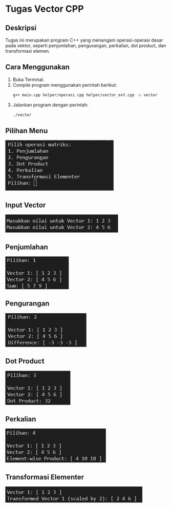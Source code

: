 # Tugas Vector CPP

## Deskripsi
Tugas ini merupakan program C++ yang menangani operasi-operasi dasar pada vektor, seperti penjumlahan, pengurangan, perkalian, dot product, dan transformasi elemen.

## Cara Menggunakan
1. Buka Terminal.
2. Compile program menggunakan perintah berikut:
    ```bash
    g++ main.cpp helper/operasi.cpp helper/vector_ext.cpp -o vector
    ```
3. Jalankan program dengan perintah:
    ```bash
    ./vector
    ```

## Pilihan Menu
![Menu](https://github.com/izuen/Alin-Tugas-Vector-CPP/blob/main/images/1.png?raw=true)

## Input Vector
![Input Vector](https://github.com/izuen/Alin-Tugas-Vector-CPP/blob/main/images/input.png?raw=true)

## Penjumlahan
![Penjumlahan](https://github.com/izuen/Alin-Tugas-Vector-CPP/blob/main/images/2.png?raw=true)

## Pengurangan
![Pengurangan](https://github.com/izuen/Alin-Tugas-Vector-CPP/blob/main/images/3.png?raw=true)

## Dot Product
![Dot Product](https://github.com/izuen/Alin-Tugas-Vector-CPP/blob/main/images/4.png?raw=true)

## Perkalian
![Perkalian](https://github.com/izuen/Alin-Tugas-Vector-CPP/blob/main/images/5.png?raw=true)

## Transformasi Elementer
![Transformasi Elementer](https://github.com/izuen/Alin-Tugas-Vector-CPP/blob/main/images/6.png?raw=true)
